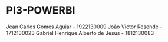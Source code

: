 # PI3-POWERBI
Jean Carlos Gomes Aguiar - 1922130009
João Victor Resende - 1712130023
Gabriel Henrique Alberto de Jesus - 1812130083
